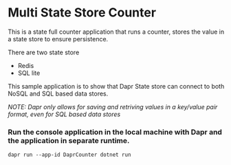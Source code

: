 # Multi State Store Counter
This is a state full counter application that runs a counter, stores the value in a state store to ensure persistence. 

There are two state store 
- Redis 
- SQL lite

This sample application is to show that Dapr State store can connect to both NoSQL and SQL based data stores. 

*NOTE: Dapr only allows for saving and retriving values in a key/value pair format, even for SQL based data stores*


### Run the console application in the local machine with Dapr and the application in separate runtime. 
```
dapr run --app-id DaprCounter dotnet run
```

